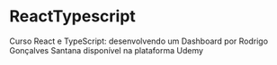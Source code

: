 # ReactTypescript
Curso React e TypeScript: desenvolvendo um Dashboard por Rodrigo Gonçalves Santana disponível na plataforma Udemy
